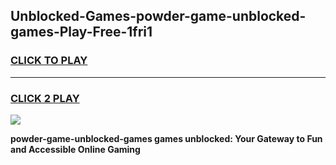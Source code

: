 
## Unblocked-Games-powder-game-unblocked-games-Play-Free-1fri1
<h3>
<a href="https://premium76.site?title=powder-game-unblocked-games&ref=15A">CLICK TO PLAY</a></h3>
<hr>

<h3>
<a href="https://premium76.site?title=powder-game-unblocked-games&ref=15A">CLICK 2 PLAY</a>
  
</h3>

<a href="https://premium76.site?title=powder-game-unblocked-games&ref=15A"><img src="https://clearcache.store/games.png"></a>


**powder-game-unblocked-games games unblocked: Your Gateway to Fun and Accessible Online Gaming**
